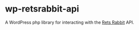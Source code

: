 # wp-retsrabbit-api
A WordPress php library for interacting with the [Rets Rabbit](http://explore.retsrabbit.com/#/explorer) API.
